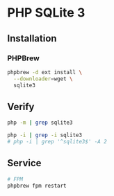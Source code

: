 # PHP SQLite 3

## Installation

### PHPBrew

```sh
phpbrew -d ext install \
  --downloader=wget \
  sqlite3
```

## Verify

```sh
php -m | grep sqlite3
```

```sh
php -i | grep -i sqlite3
# php -i | grep '^sqlite3$' -A 2
```

## Service

```sh
# FPM
phpbrew fpm restart
```
